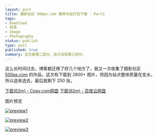```yaml
---
layout: post
title: 摄影社区 500px.com 推荐作品打包下载 - Part2
tags:
- Download
- 资源
- Image
- Photography
status: publish
type: post
published: true
summary: 这次是第二部分，估计没有第三部分。
---
```

这么长时间过去，博客都迁移了好几个地方了，我又一次收集了摄影社区 <a href="http://500px.com/" target="_blank">500px.com</a> 的作品，这次有下载到 2800+ 图片，但因为站点整体质量在变水，所以选来选去，最后就剩下 250 张。


[下载(62m) - Copy.com网盘](https://copy.com/3zlvVABCQEm8Qs8p)
[下载(62m) - 百度云网盘](http://pan.baidu.com/share/link?shareid=3503135937&uk=2905265357)

图片预览

[![preview1](https://lh4.googleusercontent.com/-7mJSdREnHA4/UeLkiXDMrYI/AAAAAAAABHA/kiLearMYdl8/s600/)](https://lh4.googleusercontent.com/-7mJSdREnHA4/UeLkiXDMrYI/AAAAAAAABHA/kiLearMYdl8/s1600/)

[![preview2](https://lh6.googleusercontent.com/-4fa8qkX0e4s/UeLkgw1EkdI/AAAAAAAABG4/ZGEXYCiw_hM/s600/)](https://lh6.googleusercontent.com/-4fa8qkX0e4s/UeLkgw1EkdI/AAAAAAAABG4/ZGEXYCiw_hM/s1600/)

[![preview3](https://lh6.googleusercontent.com/-U99p32-T124/UeLkd71QAVI/AAAAAAAABGs/dQD03qSrDA8/s600/)](https://lh6.googleusercontent.com/-U99p32-T124/UeLkd71QAVI/AAAAAAAABGs/dQD03qSrDA8/s1600/)